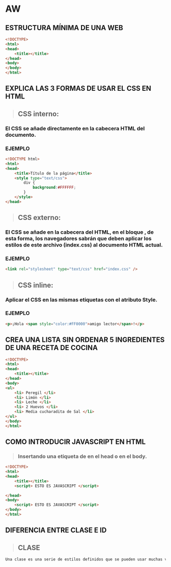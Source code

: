 # AW
## ESTRUCTURA MÍNIMA DE UNA WEB
```html
<!DOCTYPE>
<html>
<head>
	<title></title>
</head>
<body>
</body>
</html>
```
## EXPLICA LAS 3 FORMAS DE USAR EL CSS EN HTML
>## CSS interno: 
### El CSS se añade directamente en la cabecera HTML del documento. 
### EJEMPLO
```html
<!DOCTYPE html>
<html>
<head>
    <title>Título de la página</title>
    <style type="text/css">
        div {
            background:#FFFFFF;
        }
    </style>
</head>
```
>## CSS externo:
### El CSS se añade en la cabecera del HTML, en el bloque <head></head>, de esta forma, los navegadores sabrán que deben aplicar los estilos de este archivo (index.css) al documento HTML actual.
### EJEMPLO
```html
<link rel="stylesheet" type="text/css" href="index.css" />
```
>## CSS inline:
### Aplicar el CSS en las mismas etiquetas con el atributo Style.
### EJEMPLO
```html
<p>¡Hola <span style="color:#FF0000">amigo lector</span>!</p>
```
## CREA UNA LISTA SIN ORDENAR 5 INGREDIENTES DE UNA RECETA DE COCINA
```html
<!DOCTYPE>
<html>
<head>
	<title></title>
</head>
<body>
<ul>
	<li> Peregil </li>
	<li> Limón </li>
	<li> Leche </li>
	<li> 2 Huevos </li>
	<li> Media cucharadita de Sal </li>
</ul>	
</body>
</html>
```
## COMO INTRODUCIR JAVASCRIPT EN HTML
>### Insertando una etiqueta de <script></script> en el head o en el body.
```html
<!DOCTYPE>
<html>
<head>
	<title></title>
	<script> ESTO ES JAVASCRIPT </script>
	
</head>
<body>
	<script> ESTO ES JAVASCRIPT </script>
</body>
</html>
```
## DIFERENCIA ENTRE CLASE E ID
>## CLASE
```html
Una clase es una serie de estilos definidos que se pueden usar muchas veces en cualquier etiqueta HTML.
```
